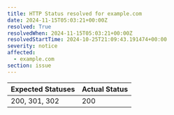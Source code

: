 ```yaml
---
title: HTTP Status resolved for example.com
date: 2024-11-15T05:03:21+00:00Z
resolved: True
resolvedWhen: 2024-11-15T05:03:21+00:00Z
resolvedStartTime: 2024-10-25T21:09:43.191474+00:00
severity: notice
affected:
  - example.com
section: issue
---
```


| Expected Statuses | Actual Status  |
|-------------------|----------------|
| 200, 301, 302 | 200 |
